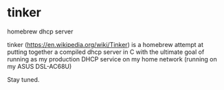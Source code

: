 # tinker
homebrew dhcp server

tinker (https://en.wikipedia.org/wiki/Tinker) is a homebrew attempt at putting together a compiled dhcp server in C with the ultimate goal of running as my production DHCP service on my home network (running on my ASUS DSL-AC68U)

Stay tuned.

